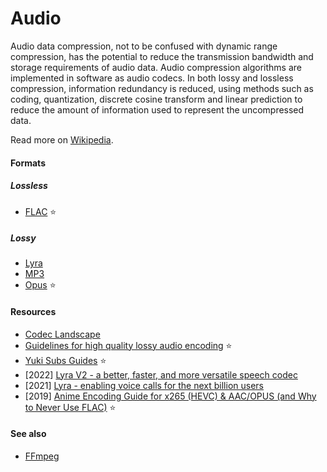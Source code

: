 # Audio

Audio data compression, not to be confused with dynamic range compression, has the potential to reduce the transmission bandwidth and storage requirements of audio data. Audio compression algorithms are implemented in software as audio codecs. In both lossy and lossless compression, information redundancy is reduced, using methods such as coding, quantization, discrete cosine transform and linear prediction to reduce the amount of information used to represent the uncompressed data.

Read more on [Wikipedia](https://en.wikipedia.org/wiki/Data_compression#Audio).

#### Formats

##### Lossless
- [FLAC](https://xiph.org/flac) ⭐

##### Lossy
- [Lyra](https://github.com/google/lyra)
- [MP3](https://en.wikipedia.org/wiki/MP3)
- [Opus](https://opus-codec.org) ⭐

#### Resources
- [Codec Landscape](https://opus-codec.org/comparison)
- [Guidelines for high quality lossy audio encoding](https://trac.ffmpeg.org/wiki/Encode/HighQualityAudio) ⭐
- [Yuki Subs Guides](https://yukisubs.wordpress.com/guides) ⭐
- [2022] [Lyra V2 - a better, faster, and more versatile speech codec](https://opensource.googleblog.com/2022/09/lyra-v2-a-better-faster-and-more-versatile-speech-codec.html)
- [2021] [Lyra - enabling voice calls for the next billion users](https://opensource.googleblog.com/2021/04/lyra-enabling-voice-calls-for-next-billion-users.html)
- [2019] [Anime Encoding Guide for x265 (HEVC) & AAC/OPUS (and Why to Never Use FLAC)](https://kokomins.wordpress.com/2019/10/10/anime-encoding-guide-for-x265-and-why-to-never-use-flac) ⭐

#### See also
- [FFmpeg](/digital-media/multimedia/software/ffmpeg)
